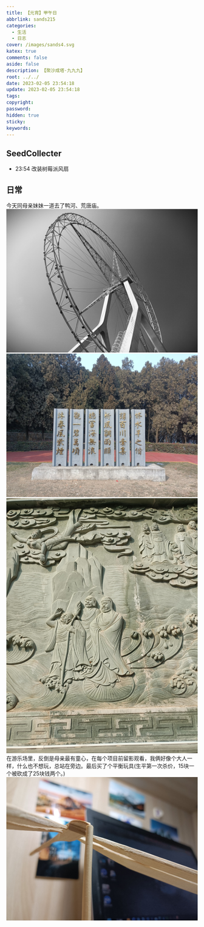 ```yaml
---
title: 【元宵】甲午日
abbrlink: sands215
categories:
  - 生活
  - 日志
cover: /images/sands4.svg
katex: true
comments: false
aside: false
description: 【聚沙成塔·九九九】
root: ../../
date: 2023-02-05 23:54:18
update: 2023-02-05 23:54:18
tags:
copyright:
password:
hidden: true
sticky:
keywords:
---
```


## SeedCollecter
- 23:54 改装树莓派风扇


## 日常
今天同母亲妹妹一道去了鸭河、荒唐庙。
![摩天轮](../../../images/20230102/IMG_20230205_154611.jpg)
![鸭河水库坝颂](../../../images/20230102/IMG_20230205_135714.jpg)
![大菩萨像下面地基上浮雕的人物很像『天书奇谭』里头的老爷爷](../../../images/20230102/IMG_20230205_144102.jpg)
在游乐场里，反倒是母亲最有童心，在每个项目前留影观看，我俩好像个大人一样，什么也不想玩，总站在旁边。最后买了个平衡玩具(生平第一次杀价，15块一个被砍成了25块钱两个。)
![](../../../images/20230102/IMG_20230211_204635.jpg)
